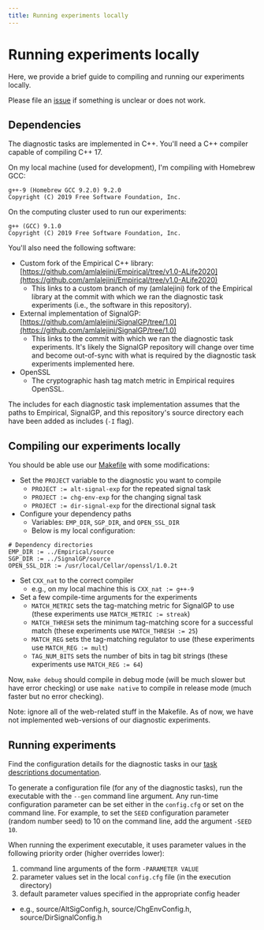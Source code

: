 ```yaml
---
title: Running experiments locally
---
```


# Running experiments locally

Here, we provide a brief guide to compiling and running our experiments locally.

Please file an [issue](https://github.com/amlalejini/ALife-2020--SignalGP-Genetic-Regulation/issues) if something is unclear or does not work.

## Dependencies

The diagnostic tasks are implemented in C++. You'll need a C++ compiler capable of compiling C++ 17.

On my local machine (used for development), I'm compiling with Homebrew GCC:

```
g++-9 (Homebrew GCC 9.2.0) 9.2.0
Copyright (C) 2019 Free Software Foundation, Inc.
```

On the computing cluster used to run our experiments:

```
g++ (GCC) 9.1.0
Copyright (C) 2019 Free Software Foundation, Inc.
```

You'll also need the following software:

- Custom fork of the Empirical C++ library: [https://github.com/amlalejini/Empirical/tree/v1.0-ALife2020](https://github.com/amlalejini/Empirical/tree/v1.0-ALife2020)
  - This links to a custom branch of my (amlalejini) fork of the Empirical library at the commit with
    which we ran the diagnostic task experiments (i.e., the software in this repository).
- External implementation of SignalGP: [https://github.com/amlalejini/SignalGP/tree/1.0](https://github.com/amlalejini/SignalGP/tree/1.0)
  - This links to the commit with which we ran the diagnostic task experiments. It's likely the SignalGP
    repository will change over time and become out-of-sync with what is required by the diagnostic
    task experiments implemented here.
- OpenSSL
  - The cryptographic hash tag match metric in Empirical requires OpenSSL.

The includes for each diagnostic task implementation assumes that the paths to Empirical, SignalGP,
and this repository's source directory each have been added as includes (`-I` flag).

## Compiling our experiments locally

You should be able use our [Makefile](./Makefile) with some modifications:

- Set the `PROJECT` variable to the diagnostic you want to compile
  - `PROJECT := alt-signal-exp` for the repeated signal task
  - `PROJECT := chg-env-exp` for the changing signal task
  - `PROJECT := dir-signal-exp` for the directional signal task
- Configure your dependency paths
  - Variables: `EMP_DIR`, `SGP_DIR`, and `OPEN_SSL_DIR`
  - Below is my local configuration:
```
# Dependency directories
EMP_DIR := ../Empirical/source
SGP_DIR := ../SignalGP/source
OPEN_SSL_DIR := /usr/local/Cellar/openssl/1.0.2t
```
- Set `CXX_nat` to the correct compiler
  - e.g., on my local machine this is `CXX_nat := g++-9`
- Set a few compile-time arguments for the experiments
  - `MATCH_METRIC` sets the tag-matching metric for SignalGP to use (these experiments use `MATCH_METRIC := streak`)
  - `MATCH_THRESH` sets the minimum tag-matching score for a successful match (these experiments use `MATCH_THRESH := 25`)
  - `MATCH_REG` sets the tag-matching regulator to use (these experiments use `MATCH_REG := mult`)
  - `TAG_NUM_BITS` sets the number of bits in tag bit strings (these experiments use `MATCH_REG := 64`)

Now, `make debug` should compile in debug mode (will be much slower but have error checking) or use `make native` to compile in release mode (much faster but no error checking).

Note: ignore all of the web-related stuff in the Makefile. As of now, we have not implemented web-versions of our diagnostic experiments.

## Running experiments

Find the configuration details for the diagnostic tasks in our [task descriptions documentation](./task-descriptions.md).

To generate a configuration file (for any of the diagnostic tasks), run the executable with the `--gen` command line argument.
Any run-time configuration parameter can be set either in the `config.cfg` or set on the command line. For example, to set the `SEED` configuration parameter (random number seed) to 10 on the command line, add the argument `-SEED 10`.

When running the experiment executable, it uses parameter values in the following priority order (higher overrides lower):

1. command line arguments of the form `-PARAMETER VALUE`
2. parameter values set in the local `config.cfg` file (in the execution directory)
3. default parameter values specified in the appropriate config header
  - e.g., source/AltSigConfig.h, source/ChgEnvConfig.h, source/DirSignalConfig.h